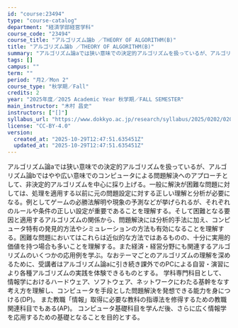 ```yaml
---
id: "course:23494"
type: "course-catalog"
department: "経済学部経営学科"
course_code: "23494"
course_title: "アルゴリズム論b ／THEORY OF ALGORITHM(B)"
title: "アルゴリズム論b ／THEORY OF ALGORITHM(B)"
summary: "アルゴリズム論aでは狭い意味での決定的アルゴリズムを扱っているが、アルゴリズム論bではやや広い意味でのコンピュータによる問題解決へのアプローチとして、非決定的アルゴリズムを中心に採り上げる。一般に解決が困難な問題に対しては、処理を適用する以…"
tags: []
campus: ""
term: ""
period: "月2／Mon 2"
course_type: "秋学期／Fall"
credits: 2
year: "2025年度／2025 Academic Year 秋学期／FALL SEMESTER"
main_instructor: "木村 昌史"
instructors: ["[]"]
syllabus_url: "https://www.dokkyo.ac.jp/research/syllabus/2025/0202/0202_23494_ja_JP.html"
license: "CC-BY-4.0"
version:
  created_at: "2025-10-29T12:47:51.635451Z"
  updated_at: "2025-10-29T12:47:51.635451Z"
---
```

アルゴリズム論aでは狭い意味での決定的アルゴリズムを扱っているが、アルゴリズム論bではやや広い意味でのコンピュータによる問題解決へのアプローチとして、非決定的アルゴリズムを中心に採り上げる。一般に解決が困難な問題に対しては、処理を適用する以前に元の問題設定に対する正しい理解と分析が必要になる。例としてゲームの必勝法解明や現象の予測などが挙げられるが、それぞれのルールや条件の正しい設定が重要であることを理解する。そして困難となる要因と適用するアルゴリズムの関係から、問題解決には分析的手法に加え、コンピュータ特有の発見的方法やシミュレーションの方法も有効になることを理解する。困難な問題においてはこれらは近似的な方法ではあるものの、十分に実用的価値を持つ場合も多いことを理解する。また経済・経営分野にも関連するアルゴリズムのいくつかの応用例を学ぶ。なおテーマごとのアルゴリズムの理解を深めるために、受講者はアルゴリズム論aに引き続き課外でのPCによる自習・演習により各種アルゴリズムの実践を体験できるものとする。 学科専門科目として、情報学におけるハードウェア、ソフトウェア、ネットワークにわたる基幹をなす考え方を理解し、コンピュータを手段とした問題解決を発想できる能力を身につける(DP)。 また教職「情報」取得に必要な教科の指導法を修得するための教職関連科目でもある(AP)。 コンピュータ基礎科目を学んだ後、さらに広く情報学を応用するための基礎となることを目的とする。
